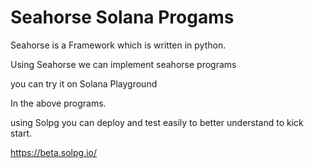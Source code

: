 
# Seahorse Solana Progams

Seahorse is a Framework which is written in python.

Using Seahorse we can implement seahorse programs

you can try it on Solana Playground 

In the above programs.

using Solpg you can deploy and test easily to better understand to kick start.

https://beta.solpg.io/


